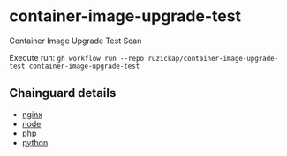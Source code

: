 # container-image-upgrade-test

Container Image Upgrade Test Scan

Execute run: `gh workflow run --repo ruzickap/container-image-upgrade-test container-image-upgrade-test`

## Chainguard details

* [nginx](https://images.chainguard.dev/directory/image/nginx/compare)
* [node](https://images.chainguard.dev/directory/image/node/compare)
* [php](https://images.chainguard.dev/directory/image/php/versions)
* [python](https://images.chainguard.dev/directory/image/python/versions)

